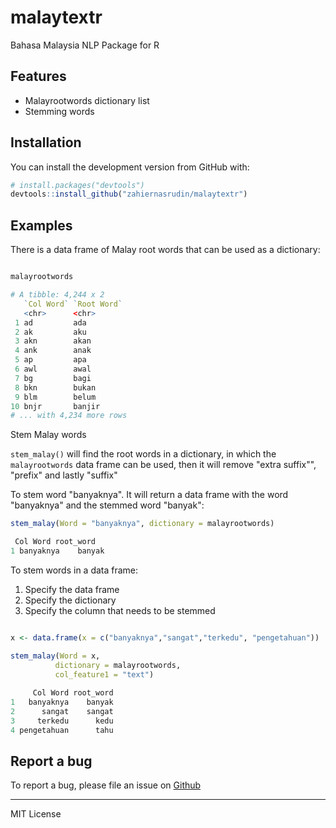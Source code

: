 # malaytextr
Bahasa Malaysia NLP Package for R

## Features
- Malayrootwords dictionary list
- Stemming words

## Installation

You can install the development version from GitHub with:

```r
# install.packages("devtools")
devtools::install_github("zahiernasrudin/malaytextr")
```

## Examples

There is a data frame of Malay root words that can be used as a dictionary:

```r

malayrootwords

# A tibble: 4,244 x 2
   `Col Word` `Root Word`
   <chr>      <chr>      
 1 ad         ada        
 2 ak         aku        
 3 akn        akan       
 4 ank        anak       
 5 ap         apa        
 6 awl        awal       
 7 bg         bagi       
 8 bkn        bukan      
 9 blm        belum      
10 bnjr       banjir     
# ... with 4,234 more rows

```

Stem Malay words

`stem_malay()` will find the root words in a dictionary, in which the `malayrootwords` data frame can be used, then it will remove "extra suffix"", "prefix" and lastly "suffix"

To stem word "banyaknya". It will return a data frame with the word "banyaknya" and the stemmed word "banyak":

```r
stem_malay(Word = "banyaknya", dictionary = malayrootwords)

 Col Word root_word
1 banyaknya    banyak
```

To stem words in a data frame:
1. Specify the data frame
2. Specify the dictionary
3. Specify the column that needs to be stemmed


```r

x <- data.frame(x = c("banyaknya","sangat","terkedu", "pengetahuan"))

stem_malay(Word = x, 
          dictionary = malayrootwords, 
          col_feature1 = "text")
  
     Col Word root_word
1   banyaknya    banyak
2      sangat    sangat
3     terkedu      kedu
4 pengetahuan      tahu

```

## Report a bug

To report a bug, please file an issue on [Github](https://github.com/zahiernasrudin/malaytextr/issues)


-----

MIT License
